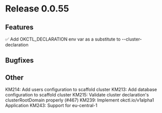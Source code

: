 # Release 0.0.55

## Features
✅ Add OKCTL_DECLARATION env var as a substitute to --cluster-declaration

## Bugfixes

## Other
KM214: Add users configuration to scaffold cluster
KM213: Add database configuration to scaffold cluster
KM215: Validate cluster declaration's clusterRootDomain properly (#467)
KM239: Implement okctl.io/v1alpha1 Application
KM243: Support for eu-central-1

